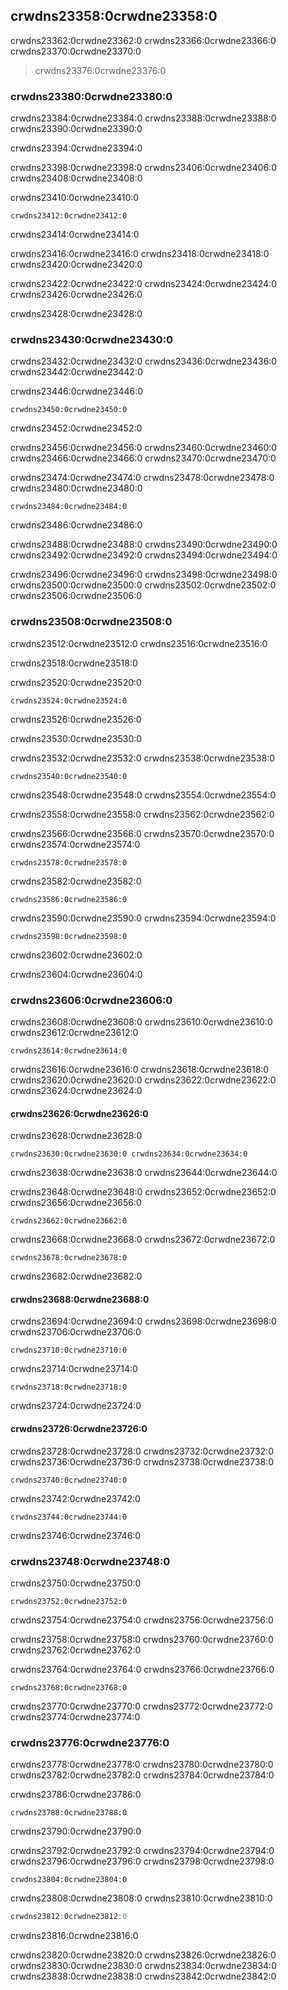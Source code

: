## crwdns23358:0crwdne23358:0

crwdns23362:0crwdne23362:0 crwdns23366:0crwdne23366:0 crwdns23370:0crwdne23370:0

> crwdns23376:0crwdne23376:0

### crwdns23380:0crwdne23380:0

crwdns23384:0crwdne23384:0 crwdns23388:0crwdne23388:0 crwdns23390:0crwdne23390:0

crwdns23394:0crwdne23394:0

crwdns23398:0crwdne23398:0 crwdns23406:0crwdne23406:0 crwdns23408:0crwdne23408:0

<span class="filename">crwdns23410:0crwdne23410:0</span>

```rust,noplayground
crwdns23412:0crwdne23412:0
```


<span class="caption">crwdns23414:0crwdne23414:0</span>

crwdns23416:0crwdne23416:0 crwdns23418:0crwdne23418:0 crwdns23420:0crwdne23420:0

crwdns23422:0crwdne23422:0 crwdns23424:0crwdne23424:0 crwdns23426:0crwdne23426:0

crwdns23428:0crwdne23428:0

### crwdns23430:0crwdne23430:0

crwdns23432:0crwdne23432:0 crwdns23436:0crwdne23436:0 crwdns23442:0crwdne23442:0

<span class="filename">crwdns23446:0crwdne23446:0</span>

```rust,noplayground
crwdns23450:0crwdne23450:0
```


<span class="caption">crwdns23452:0crwdne23452:0</span>

crwdns23456:0crwdne23456:0 crwdns23460:0crwdne23460:0 crwdns23466:0crwdne23466:0 crwdns23470:0crwdne23470:0

crwdns23474:0crwdne23474:0 crwdns23478:0crwdne23478:0 crwdns23480:0crwdne23480:0

```rust,ignore
crwdns23484:0crwdne23484:0
```

crwdns23486:0crwdne23486:0

crwdns23488:0crwdne23488:0 crwdns23490:0crwdne23490:0 crwdns23492:0crwdne23492:0 crwdns23494:0crwdne23494:0

crwdns23496:0crwdne23496:0 crwdns23498:0crwdne23498:0 crwdns23500:0crwdne23500:0 crwdns23502:0crwdne23502:0 crwdns23506:0crwdne23506:0

### crwdns23508:0crwdne23508:0

crwdns23512:0crwdne23512:0 crwdns23516:0crwdne23516:0

crwdns23518:0crwdne23518:0

<span class="filename">crwdns23520:0crwdne23520:0</span>

```rust,noplayground
crwdns23524:0crwdne23524:0
```


<span class="caption">crwdns23526:0crwdne23526:0</span>

crwdns23530:0crwdne23530:0

crwdns23532:0crwdne23532:0 crwdns23538:0crwdne23538:0

```rust,ignore
crwdns23540:0crwdne23540:0
```

crwdns23548:0crwdne23548:0 crwdns23554:0crwdne23554:0

crwdns23558:0crwdne23558:0 crwdns23562:0crwdne23562:0

crwdns23566:0crwdne23566:0 crwdns23570:0crwdne23570:0 crwdns23574:0crwdne23574:0

```rust,noplayground
crwdns23578:0crwdne23578:0
```

crwdns23582:0crwdne23582:0

```rust,ignore
crwdns23586:0crwdne23586:0
```

crwdns23590:0crwdne23590:0 crwdns23594:0crwdne23594:0

```rust,ignore
crwdns23598:0crwdne23598:0
```

crwdns23602:0crwdne23602:0

crwdns23604:0crwdne23604:0

### crwdns23606:0crwdne23606:0

crwdns23608:0crwdne23608:0 crwdns23610:0crwdne23610:0 crwdns23612:0crwdne23612:0

```rust,ignore
crwdns23614:0crwdne23614:0
```

crwdns23616:0crwdne23616:0 crwdns23618:0crwdne23618:0 crwdns23620:0crwdne23620:0 crwdns23622:0crwdne23622:0 crwdns23624:0crwdne23624:0

<!-- Old headings. Do not remove or links may break. -->
<a id="fixing-the-largest-function-with-trait-bounds"></a>

#### crwdns23626:0crwdne23626:0

crwdns23628:0crwdne23628:0

```rust,ignore
crwdns23630:0crwdne23630:0 crwdns23634:0crwdne23634:0
```

crwdns23638:0crwdne23638:0 crwdns23644:0crwdne23644:0

crwdns23648:0crwdne23648:0 crwdns23652:0crwdne23652:0 crwdns23656:0crwdne23656:0

```rust,ignore
crwdns23662:0crwdne23662:0
```

crwdns23668:0crwdne23668:0 crwdns23672:0crwdne23672:0

```rust,ignore
crwdns23678:0crwdne23678:0
```

crwdns23682:0crwdne23682:0

#### crwdns23688:0crwdne23688:0

crwdns23694:0crwdne23694:0 crwdns23698:0crwdne23698:0 crwdns23706:0crwdne23706:0

```rust,ignore
crwdns23710:0crwdne23710:0
```

crwdns23714:0crwdne23714:0

```rust,ignore
crwdns23718:0crwdne23718:0
```

crwdns23724:0crwdne23724:0

#### crwdns23726:0crwdne23726:0

crwdns23728:0crwdne23728:0 crwdns23732:0crwdne23732:0 crwdns23736:0crwdne23736:0 crwdns23738:0crwdne23738:0

```rust,ignore
crwdns23740:0crwdne23740:0
```

crwdns23742:0crwdne23742:0

```rust,ignore
crwdns23744:0crwdne23744:0
```

crwdns23746:0crwdne23746:0

### crwdns23748:0crwdne23748:0

crwdns23750:0crwdne23750:0

```rust,ignore
crwdns23752:0crwdne23752:0
```

crwdns23754:0crwdne23754:0 crwdns23756:0crwdne23756:0

crwdns23758:0crwdne23758:0 crwdns23760:0crwdne23760:0 crwdns23762:0crwdne23762:0

crwdns23764:0crwdne23764:0 crwdns23766:0crwdne23766:0

```rust,ignore,does_not_compile
crwdns23768:0crwdne23768:0
```

crwdns23770:0crwdne23770:0 crwdns23772:0crwdne23772:0<!--
ignore --> crwdns23774:0crwdne23774:0

### crwdns23776:0crwdne23776:0

crwdns23778:0crwdne23778:0 crwdns23780:0crwdne23780:0<!-- ignore --> crwdns23782:0crwdne23782:0 crwdns23784:0crwdne23784:0

<span class="filename">crwdns23786:0crwdne23786:0</span>

```rust,noplayground
crwdns23788:0crwdne23788:0
```


<span class="caption">crwdns23790:0crwdne23790:0</span>

crwdns23792:0crwdne23792:0 crwdns23794:0crwdne23794:0 crwdns23796:0crwdne23796:0 crwdns23798:0crwdne23798:0

```rust,ignore
crwdns23804:0crwdne23804:0
```

crwdns23808:0crwdne23808:0 crwdns23810:0crwdne23810:0

```rust
crwdns23812:0crwdne23812:0
```

crwdns23816:0crwdne23816:0

crwdns23820:0crwdne23820:0 crwdns23826:0crwdne23826:0 crwdns23830:0crwdne23830:0 crwdns23834:0crwdne23834:0 crwdns23838:0crwdne23838:0 crwdns23842:0crwdne23842:0
